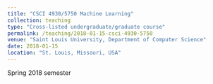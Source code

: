 ```yaml
---
title: "CSCI 4930/5750 Machine Learning"
collection: teaching
type: "Cross-listed undergraduate/graduate course"
permalink: /teaching/2018-01-15-csci-4930-5750
venue: "Saint Louis University, Department of Computer Science"
date: 2018-01-15
location: "St. Louis, Missouri, USA"
---
```


Spring 2018 semester
